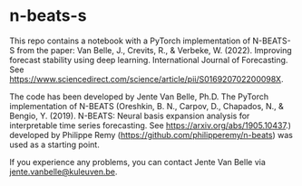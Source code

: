 # n-beats-s
This repo contains a notebook with a PyTorch implementation of N-BEATS-S from the paper: Van Belle, J., Crevits, R., & Verbeke, W. (2022). Improving forecast stability using deep learning. International Journal of Forecasting. 
See https://www.sciencedirect.com/science/article/pii/S016920702200098X.

The code has been developed by Jente Van Belle, Ph.D.
The PyTorch implementation of N-BEATS (Oreshkin, B. N., Carpov, D., Chapados, N., & Bengio, Y. (2019). N-BEATS: Neural basis expansion analysis for interpretable time series forecasting. See https://arxiv.org/abs/1905.10437.) developed by Philippe Remy (https://github.com/philipperemy/n-beats) was used as a starting point.

If you experience any problems, you can contact Jente Van Belle via jente.vanbelle@kuleuven.be.
